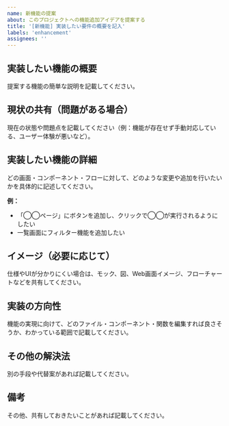 ```yaml
---
name: 新機能の提案
about: このプロジェクトへの機能追加アイデアを提案する
title: '[新機能] 実装したい要件の概要を記入'
labels: 'enhancement'
assignees: ''
---
```


## 実装したい機能の概要

提案する機能の簡単な説明を記載してください。

## 現状の共有（問題がある場合）

現在の状態や問題点を記載してください（例：機能が存在せず手動対応している、ユーザー体験が悪いなど）。

## 実装したい機能の詳細

どの画面・コンポーネント・フローに対して、どのような変更や追加を行いたいかを具体的に記述してください。

**例：**  
- 「◯◯ページ」にボタンを追加し、クリックで◯◯が実行されるようにしたい  
- 一覧画面にフィルター機能を追加したい

## イメージ（必要に応じて）

仕様やUIが分かりにくい場合は、モック、図、Web画面イメージ、フローチャートなどを共有してください。

## 実装の方向性

機能の実現に向けて、どのファイル・コンポーネント・関数を編集すれば良さそうか、わかっている範囲で記載してください。

## その他の解決法

別の手段や代替案があれば記載してください。

## 備考

その他、共有しておきたいことがあれば記載してください。
